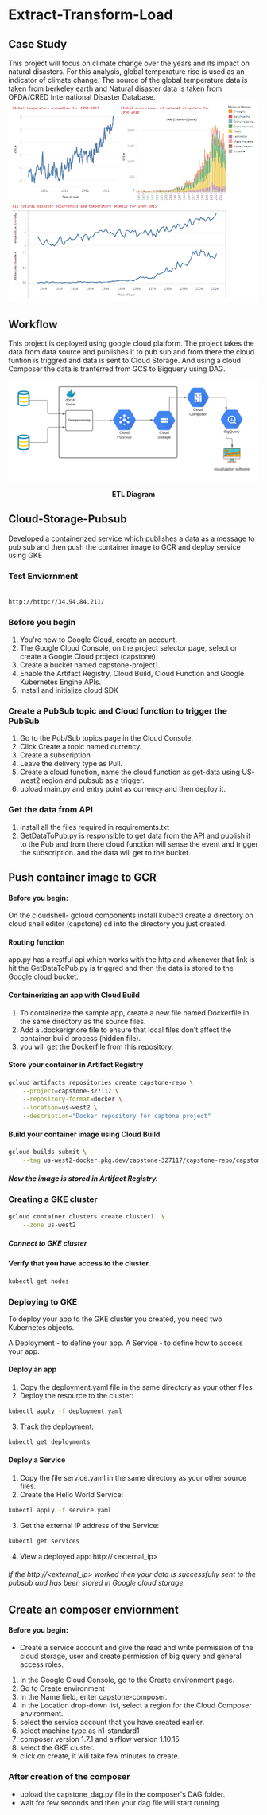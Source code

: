 # Extract-Transform-Load

## Case Study
This project will focus on climate change over the years and its impact on natural
disasters. For this analysis, global temperature rise is used as an indicator of climate change.
The source of the global temperature data is taken from berkeley earth and Natural disaster
data is taken from OFDA/CRED International Disaster Database.
![alt text](https://github.com/Ashwini-Analytics/Extract-Transform-Load/blob/main/Dashboard%201.png)

## Workflow
This project is deployed using google cloud platform. 
The project takes the data from data source and publishes it to pub sub and from there the cloud funtion is triggred and data is sent to Cloud Storage. And using a cloud Composer the data is tranferred from GCS to Bigquery using DAG.

![alt text](https://github.com/Ashwini-Analytics/Extract-Transform-Load/blob/main/Blank%20diagram.png)
<p align="center">
    <strong> ETL Diagram </strong>
</p>


## Cloud-Storage-Pubsub
Developed a containerized service which publishes a data as a message to pub sub and then push the container image to GCR and deploy  service using GKE


### Test Enviornment

``` bash 

http://http://34.94.84.211/

```
### Before you begin
1. You're new to Google Cloud, create an account.
2. The Google Cloud Console, on the project selector page, select or create a Google Cloud project (capstone).
3. Create a bucket named capstone-project1.
4. Enable the Artifact Registry, Cloud Build, Cloud Function and Google Kubernetes Engine APIs.
5. Install and initialize cloud SDK

### Create a PubSub topic and Cloud function to trigger the PubSub
1. Go to the Pub/Sub topics page in the Cloud Console.
2. Click Create a topic named currency.
3. Create a subscription
4. Leave the delivery type as Pull.
5. Create a cloud function, name the cloud function as get-data using US-west2 region and pubsub as a trigger.
6. upload main.py and entry point as currency and then deploy it.


### Get the data from API
1. install all the files required in requirements.txt
2. GetDataToPub.py is responsible to get data from the API and publish it to the Pub and from there cloud function will sense the event and trigger the subscription. and the data will get to the bucket. 
 

## Push container image to GCR 

#### Before you begin:
On the cloudshell- gcloud components install kubectl
create a directory on cloud shell editor (capstone)
cd into the directory you just created.

#### Routing function
app.py has a restful api which works with the http and whenever that link is hit the GetDataToPub.py is triggred and then the data is stored to the Google cloud bucket. 

#### Containerizing an app with Cloud Build
1. To containerize the sample app, create a new file named Dockerfile in the same directory as the source files.
2. Add a .dockerignore file to ensure that local files don't affect the container build process (hidden file).
3. you will get the Dockerfile from this repository.

#### Store your container in Artifact Registry 
``` bash
gcloud artifacts repositories create capstone-repo \
    --project=capstone-327117 \
    --repository-format=docker \
    --location=us-west2 \
    --description="Docker repository for captone project"
```

#### Build your container image using Cloud Build
``` bash 
gcloud builds submit \
    --tag us-west2-docker.pkg.dev/capstone-327117/capstone-repo/capstone
```
##### Now the image is stored in Artifact Registry.

### Creating a GKE cluster
``` bash
gcloud container clusters create cluster1  \
    --zone us-west2
```
##### Connect to GKE cluster

#### Verify that you have access to the cluster.
``` bash
kubectl get nodes
```

### Deploying to GKE
To deploy your app to the GKE cluster you created, you need two Kubernetes objects.

A Deployment - to define your app.
A Service - to define how to access your app.

#### Deploy an app
1. Copy the deployment.yaml file in the same directory as your other files.
2. Deploy the resource to the cluster:
``` bash
kubectl apply -f deployment.yaml
```
3. Track the deployment:
``` bash 
kubectl get deployments
```

#### Deploy a Service
1. Copy the file service.yaml in the same directory as your other source files.
2. Create the Hello World Service:
``` bash 
kubectl apply -f service.yaml
```
3. Get the external IP address of the Service:
``` bash 
kubectl get services
```
4. View a deployed app: http://<external_ip>

###### If the  http://<external_ip> worked then your data is successfully sent to the pubsub and has been stored in Google cloud storage. 


## Create an composer enviornment

#### Before you begin:
- Create a service account and give the read and write permission of the cloud storage, user and create permission of big query and general access roles. 

1. In the Google Cloud Console, go to the Create environment page.
2. Go to Create environment
3. In the Name field, enter capstone-composer.
4. In the Location drop-down list, select a region for the Cloud Composer environment. 
5. select the service account that you have created earlier. 
6. select machine type as n1-standard1
7. composer version 1.7.1 and airflow version 1.10.15
8. select the GKE cluster.
9. click on create, it will take few minutes to create. 


### After creation of the composer
- upload the capstone_dag.py file in the composer's DAG folder.
- wait for few seconds and then your dag file will start running.


